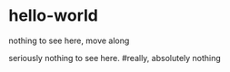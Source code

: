 # hello-world
nothing to see here, move along

seriously nothing to see here.
#really, absolutely nothing
